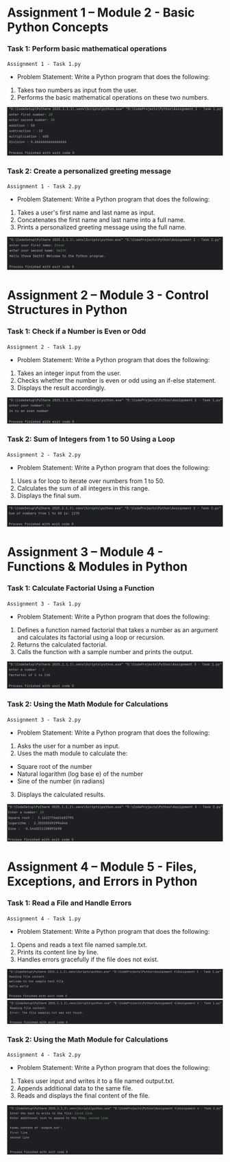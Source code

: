 #  Assignment 1 – Module 2 - Basic Python Concepts

###  **Task 1:** Perform basic mathematical operations  
`Assignment 1 - Task 1.py`
-    Problem Statement:
Write a Python program that does the following:
1. Takes two numbers as input from the user.
2. Performs the basic mathematical operations on these two numbers.
   
![Task 1 Output](Images/Assignment_1_Task_1.png)

###  **Task 2:** Create a personalized greeting message 
`Assignment 1 - Task 2.py`
-   Problem Statement:
Write a Python program that does the following:
1. Takes a user's first name and last name as input.
2. Concatenates the first name and last name into a full name.
3. Prints a personalized greeting message using the full name.
   
  ![Task 2 Output](Images/Assignment_1_Task_2.png)

  #  Assignment 2 – Module 3 - Control Structures in Python

###  **Task 1:** Check if a Number is Even or Odd 
`Assignment 2 - Task 1.py`
-    Problem Statement:
Write a Python program that does the following:
1. 	Takes an integer input from the user.
2. 	Checks whether the number is even or odd using an if-else statement.
3. 	Displays the result accordingly.
   
![Task 1 Output](Images/assignment_2_Task_1.png)

###  **Task 2:** Sum of Integers from 1 to 50 Using a Loop 
`Assignment 2 - Task 2.py`
-   Problem Statement:
Write a Python program that does the following:
1.   Uses a for loop to iterate over numbers from 1 to 50.
2.   Calculates the sum of all integers in this range.
3.   Displays the final sum.

  ![Task 2 Output](Images/assignment_2_Task_2.png)

  #  Assignment 3 – Module 4 - Functions & Modules in Python

###  **Task 1:** Calculate Factorial Using a Function 
`Assignment 3 - Task 1.py`
-    Problem Statement:
Write a Python program that does the following:
1.   Defines a function named factorial that takes a number as an argument and calculates its factorial using a loop or recursion.
2.   Returns the calculated factorial.
3.   Calls the function with a sample number and prints the output.
   
![Task 1 Output](Images/Assignment_3_Task_1.png)

###  **Task 2:** Using the Math Module for Calculations
`Assignment 3 - Task 2.py`
-   Problem Statement:
Write a Python program that does the following:
1.   Asks the user for a number as input.
2.   Uses the math module to calculate the:
-   Square root of the number
-   Natural logarithm (log base e) of the number
-   Sine of the number (in radians)
3.   Displays the calculated results.

  ![Task 2 Output](Images/Assignment_3_Task_2.png)

#  Assignment 4 – Module 5 - Files, Exceptions, and Errors in Python

###  **Task 1:** Read a File and Handle Errors
`Assignment 4 - Task 1.py`
-    Problem Statement:
Write a Python program that does the following:
1.   Opens and reads a text file named sample.txt.
2.   Prints its content line by line.
3.   Handles errors gracefully if the file does not exist.
   
![Task 1 Output](Images/Assignment_4_Task_1.1.png)
![Task 1 Output](Images/Assignment_4_Task_1.2.png)

###  **Task 2:** Using the Math Module for Calculations
`Assignment 4 - Task 2.py`
-   Problem Statement:
Write a Python program that does the following:
1.   Takes user input and writes it to a file named output.txt.
2.   Appends additional data to the same file.
3.   Reads and displays the final content of the file.


  ![Task 2 Output](Images/Assignment_4_Task_2.png)


